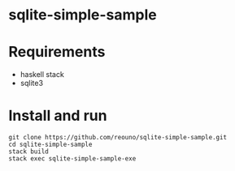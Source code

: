 # sqlite-simple-sample

# Requirements

- haskell stack
- sqlite3

# Install and run

```
git clone https://github.com/reouno/sqlite-simple-sample.git
cd sqlite-simple-sample
stack build
stack exec sqlite-simple-sample-exe
```

